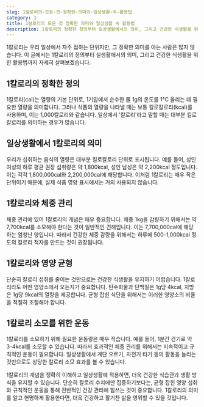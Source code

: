 ```yaml
---
slug: 1칼로리의-모든-것-정확한-의미와-일상생활-속-활용법
category: 1
title: 1칼로리의 모든 것 정확한 의미와 일상생활 속 활용법
description: 1칼로리의 정확한 정의부터 일상생활에서의 의미, 그리고 건강한 식생활을 위한 활용법까지 상세히 알아봅니다.
---
```

1칼로리는 우리 일상에서 자주 접하는 단위지만, 그 정확한 의미를 아는 사람은 많지 않습니다. 이 글에서는 1칼로리의 정의부터 실생활에서의 의미, 그리고 건강한 식생활을 위한 활용법까지 자세히 살펴보겠습니다.

## 1칼로리의 정확한 정의

1칼로리(cal)는 열량의 기본 단위로, 1기압에서 순수한 물 1g의 온도를 1°C 올리는 데 필요한 열량을 의미합니다. 그러나 식품의 열량을 나타낼 때는 보통 킬로칼로리(kcal)를 사용하며, 이는 1,000칼로리와 같습니다. 일상에서 '칼로리'라고 말할 때는 대부분 킬로칼로리를 의미하는 경우가 많습니다.

## 일상생활에서 1칼로리의 의미

우리가 섭취하는 음식의 열량은 대부분 킬로칼로리 단위로 표시됩니다. 예를 들어, 성인 여성의 하루 평균 권장 섭취량은 약 1,800kcal, 성인 남성은 약 2,200kcal 정도입니다. 이는 각각 1,800,000cal와 2,200,000cal에 해당합니다. 이처럼 1칼로리는 매우 작은 단위이기 때문에, 실제 식품 영양 표시에서는 거의 사용되지 않습니다.

## 1칼로리와 체중 관리

체중 관리에 있어 1칼로리의 개념은 매우 중요합니다. 체중 1kg을 감량하기 위해서는 약 7,700kcal를 소모해야 한다는 것이 일반적인 견해입니다. 이는 7,700,000cal에 해당하는 엄청난 양입니다. 따라서 건강한 체중 감량을 위해서는 하루에 500-1,000kcal 정도의 칼로리 적자를 만드는 것이 권장됩니다.

## 1칼로리와 영양 균형

단순히 칼로리 섭취를 줄이는 것만으로는 건강한 식생활을 유지하기 어렵습니다. 1칼로리라도 어떤 영양소에서 오는지가 중요합니다. 탄수화물과 단백질은 1g당 4kcal, 지방은 1g당 9kcal의 열량을 제공합니다. 균형 잡힌 식단을 위해서는 이러한 영양소의 비율을 적절히 조절해야 합니다.

## 1칼로리 소모를 위한 운동

1칼로리를 소모하기 위해 필요한 운동량은 매우 적습니다. 예를 들어, 1분간 걷기로 약 3-4kcal를 소모할 수 있습니다. 따라서 효과적인 체중 관리를 위해서는 지속적이고 규칙적인 운동이 필요합니다. 일상생활에서 계단 오르기, 자전거 타기 등의 활동을 늘리는 것만으로도 상당한 칼로리 소모 효과를 볼 수 있습니다.

1칼로리의 개념을 정확히 이해하고 일상생활에 적용하면, 더욱 건강한 식습관과 생활 방식을 유지할 수 있습니다. 단순히 칼로리 수치에만 집중하기보다는, 균형 잡힌 영양 섭취와 규칙적인 운동을 통해 전반적인 건강 관리에 힘쓰는 것이 중요합니다. 1칼로리의 의미를 알고 현명하게 활용한다면, 더욱 건강하고 활기찬 삶을 영위할 수 있을 것입니다.